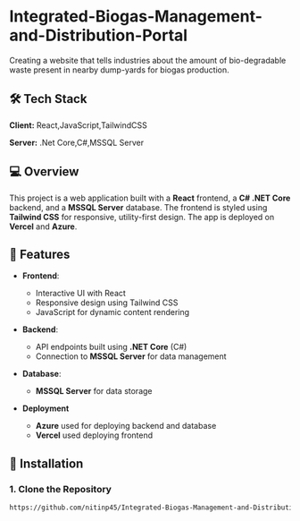 # Integrated-Biogas-Management-and-Distribution-Portal

Creating a website that tells industries about the amount of bio-degradable waste present in nearby dump-yards for biogas production.

## 🛠 Tech Stack

**Client:** React,JavaScript,TailwindCSS

**Server:** .Net Core,C#,MSSQL Server

## 💻 Overview

This project is a web application built with a **React** frontend, a **C# .NET Core** backend, and a **MSSQL Server** database. The frontend is styled using **Tailwind CSS** for responsive, utility-first design. The app is deployed on **Vercel** and **Azure**.

## 🚀 Features

- **Frontend**:  
  - Interactive UI with React
  - Responsive design using Tailwind CSS
  - JavaScript for dynamic content rendering

- **Backend**:
  - API endpoints built using **.NET Core** (C#)
  - Connection to **MSSQL Server** for data management

- **Database**:
  - **MSSQL Server** for data storage

- **Deployment**
  - **Azure** used for deploying backend and database
  - **Vercel** used deploying frontend

## 🔧 Installation

### 1. Clone the Repository

```bash
https://github.com/nitinp45/Integrated-Biogas-Management-and-Distribution-Portal.git
